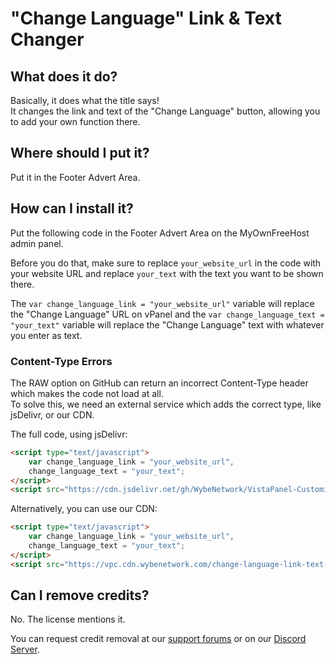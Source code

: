 # "Change Language" Link & Text Changer  

## What does it do?  
Basically, it does what the title says!  
It changes the link and text of the "Change Language" button, allowing you to add your own function there.

## Where should I put it?  
Put it in the Footer Advert Area. 

## How can I install it?  

Put the following code in the Footer Advert Area on the MyOwnFreeHost admin panel.  

Before you do that, make sure to replace `your_website_url` in the code with your website URL and replace `your_text` with the text you want to be shown there.  

The `var change_language_link = "your_website_url"` variable will replace the "Change Language" URL on vPanel and the `var change_language_text = "your_text"` variable will replace the "Change Language" text with whatever you enter as text.


### Content-Type Errors
The RAW option on GitHub can return an incorrect Content-Type header which makes the code not load at all.  
To solve this, we need an external service which adds the correct type, like jsDelivr, or our CDN.

The full code, using jsDelivr:

```html
<script type="text/javascript">  
    var change_language_link = "your_website_url",
    change_language_text = "your_text";
</script>  
<script src="https://cdn.jsdelivr.net/gh/WybeNetwork/VistaPanel-Customizations@2.0.1/change-language-link-text-changer/change-language-link-text-changer.js" type="text/javascript"></script>  
```
Alternatively, you can use our CDN:
```html
<script type="text/javascript">  
    var change_language_link = "your_website_url",
    change_language_text = "your_text";
</script>  
<script src="https://vpc.cdn.wybenetwork.com/change-language-link-text-changer/change-language-link-text-changer.js" type="text/javascript"></script>
```

## Can I remove credits?
No. The license mentions it.  

You can request credit removal at our [support forums](https://wybenetwork.com) or on our [Discord Server](https://dsc.gg/ifastnet).